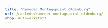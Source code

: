 ```yaml
---
title: "Rameder Montagepoint Oldenburg"
url: /rastede/rameder-montagepoint-oldenburg/
shop: Autowerkstatt
---
```

